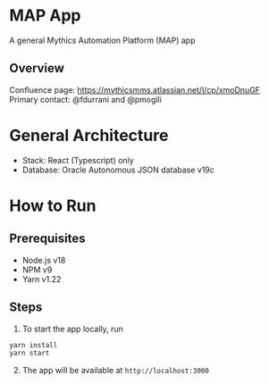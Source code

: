 
# MAP App
A general Mythics Automation Platform (MAP) app

## Overview
Confluence page: https://mythicsmms.atlassian.net/l/cp/xmoDnuGF <br/>
Primary contact: @fdurrani and @pmogili

# General Architecture
- Stack: React (Typescript) only
- Database: Oracle Autonomous JSON database v19c

# How to Run
## Prerequisites
- Node.js v18
- NPM v9
- Yarn v1.22

## Steps
1. To start the app locally, run 
```bash
yarn install
yarn start
```
2. The app will be available at `http://localhost:3000`
